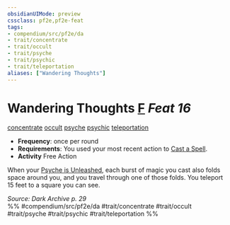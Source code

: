 ```yaml
---
obsidianUIMode: preview
cssclass: pf2e,pf2e-feat
tags:
- compendium/src/pf2e/da
- trait/concentrate
- trait/occult
- trait/psyche
- trait/psychic
- trait/teleportation
aliases: ["Wandering Thoughts"]
---
```

# Wandering Thoughts  [F](../../rules/core-rulebook/chapter-9-playing-the-game.md#Actions "Free Action") *Feat 16*  
[concentrate](../../rules/traits/concentrate.md)  [occult](../../rules/traits/occult.md)  [psyche](../../rules/traits/psyche-da.md)  [psychic](../../rules/traits/psychic-da.md)  [teleportation](../../rules/traits/teleportation.md)  

- **Frequency**: once per round
- **Requirements**: You used your most recent action to [Cast a Spell](../../rules/actions/cast-a-spell.md).
- **Activity** Free Action

When your [Psyche is Unleashed](../../rules/actions/unleash-psyche-da.md), each burst of magic you cast also folds space around you, and you travel through one of those folds. You teleport 15 feet to a square you can see.

*Source: Dark Archive p. 29*  
%% #compendium/src/pf2e/da #trait/concentrate #trait/occult #trait/psyche #trait/psychic #trait/teleportation %%